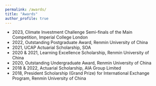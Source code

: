 ```yaml
---
permalink: /awards/
title: "Awards"
author_profile: true
---
```


* 2023, Climate Investment Challenge Semi-finals of the Main Competition, Imperial College London
* 2022, Outstanding Postgraduate Award, Renmin University of China
* 2021, UCAP Actuarial Scholarship, SOA
* 2020 & 2021, Learning Excellence Scholarship, Renmin University of China
* 2020, Outstanding Undergraduate Award, Renmin University of China
* 2018 & 2022, Actuarial Scholarship, AIA Group Limited
* 2018, President Scholarship (Grand Prize) for International Exchange Program, Renmin University of China
